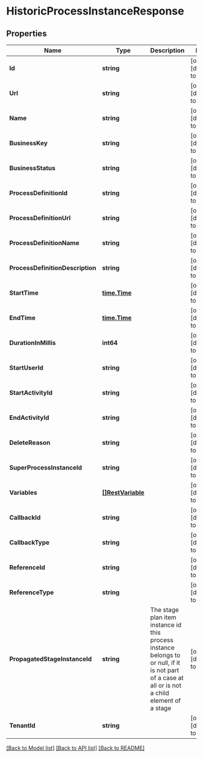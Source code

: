 # HistoricProcessInstanceResponse

## Properties
Name | Type | Description | Notes
------------ | ------------- | ------------- | -------------
**Id** | **string** |  | [optional] [default to null]
**Url** | **string** |  | [optional] [default to null]
**Name** | **string** |  | [optional] [default to null]
**BusinessKey** | **string** |  | [optional] [default to null]
**BusinessStatus** | **string** |  | [optional] [default to null]
**ProcessDefinitionId** | **string** |  | [optional] [default to null]
**ProcessDefinitionUrl** | **string** |  | [optional] [default to null]
**ProcessDefinitionName** | **string** |  | [optional] [default to null]
**ProcessDefinitionDescription** | **string** |  | [optional] [default to null]
**StartTime** | [**time.Time**](time.Time.md) |  | [optional] [default to null]
**EndTime** | [**time.Time**](time.Time.md) |  | [optional] [default to null]
**DurationInMillis** | **int64** |  | [optional] [default to null]
**StartUserId** | **string** |  | [optional] [default to null]
**StartActivityId** | **string** |  | [optional] [default to null]
**EndActivityId** | **string** |  | [optional] [default to null]
**DeleteReason** | **string** |  | [optional] [default to null]
**SuperProcessInstanceId** | **string** |  | [optional] [default to null]
**Variables** | [**[]RestVariable**](RestVariable.md) |  | [optional] [default to null]
**CallbackId** | **string** |  | [optional] [default to null]
**CallbackType** | **string** |  | [optional] [default to null]
**ReferenceId** | **string** |  | [optional] [default to null]
**ReferenceType** | **string** |  | [optional] [default to null]
**PropagatedStageInstanceId** | **string** | The stage plan item instance id this process instance belongs to or null, if it is not part of a case at all or is not a child element of a stage | [optional] [default to null]
**TenantId** | **string** |  | [optional] [default to null]

[[Back to Model list]](../README.md#documentation-for-models) [[Back to API list]](../README.md#documentation-for-api-endpoints) [[Back to README]](../README.md)


